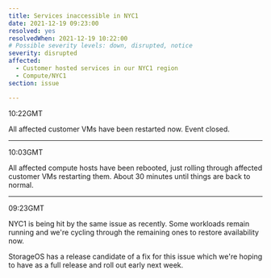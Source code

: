 ```yaml
---
title: Services inaccessible in NYC1
date: 2021-12-19 09:23:00
resolved: yes
resolvedWhen: 2021-12-19 10:22:00
# Possible severity levels: down, disrupted, notice
severity: disrupted
affected:
  - Customer hosted services in our NYC1 region
  - Compute/NYC1
section: issue

---
```


10:22GMT

All affected customer VMs have been restarted now. Event closed.

---

10:03GMT

All affected compute hosts have been rebooted, just rolling through affected customer VMs restarting them. About 30 minutes until things are back to normal.

---

09:23GMT

NYC1 is being hit by the same issue as recently. Some workloads remain running and we're cycling through the remaining ones to restore availability now.

StorageOS has a release candidate of a fix for this issue which we're hoping to have as a full release and roll out early next week.
